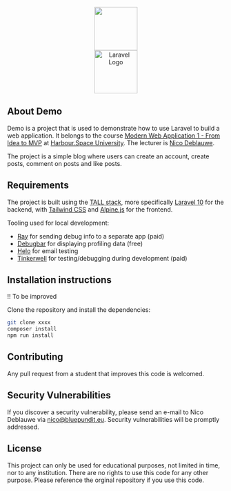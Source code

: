 <p align="center">
    <a href="https://bluepundit.eu" target="_blank"><img src="https://bluepundit.eu/img/bluepundit-logo-pundit.png?1" height="100"></a><br>
    <a href="https://harbour.space" target="_blank"><img src="https://upload.wikimedia.org/wikipedia/commons/thumb/d/dc/Harbour.Space_Logo_2.png/800px-Harbour.Space_Logo_2.png" height="100" alt="Laravel Logo"></a></p>

## About Demo
Demo is a project that is used to demonstrate how to use Laravel to build a web
application.
It belongs to the course [Modern Web Application 1 - From Idea to MVP](https://harbour.space/computer-science/courses/modern-web-application-1-nico-deblauwe-946) at [Harbour.Space University](https://harbour.space/).
The lecturer is [Nico Deblauwe](https://bluepundit.eu).

The project is a simple blog where users can create an account, create posts, comment on posts and like posts.

## Requirements
The project is built using the [TALL stack](https://tallstack.dev/), more specifically [Laravel 10](https://laravel.com) for the backend,
with [Tailwind CSS](https://tailwindcss.com/)
and [Alpine.js](https://alpinejs.dev/) for the frontend.

Tooling used for local development:
- [Ray](https://myray.app) for sending debug info to a separate app (paid)
- [Debugbar](https://github.com/barryvdh/laravel-debugbar) for displaying profiling data (free)
- [Helo](https://usehelo.com/) for email testing
- [Tinkerwell](https://tinkerwell.app/) for testing/debugging during development (paid)

## Installation instructions
!! To be improved

Clone the repository and install the dependencies:

```sh
git clone xxxx
composer install
npm run install
```

## Contributing
Any pull request from a student that improves this code is welcomed.

## Security Vulnerabilities
If you discover a security vulnerability, please send an e-mail to Nico Deblauwe via [nico@bluepundit.eu](mailto:nico@bluepundit.eu).
Security vulnerabilities will be promptly addressed.

## License
This project can only be used for educational purposes, not limited in time, nor to any institution. There are no rights to use this code for any other purpose. Please reference the orginal repository if you use this code.

